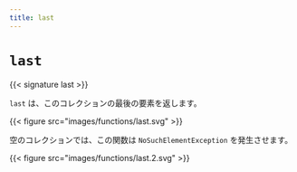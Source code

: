 ```yaml
---
title: last
---
```


# `last`

{{< signature last >}}

`last` は、このコレクションの最後の要素を返します。

{{< figure src="images/functions/last.svg" >}}

空のコレクションでは、この関数は `NoSuchElementException` を発生させます。

{{< figure src="images/functions/last.2.svg" >}}
